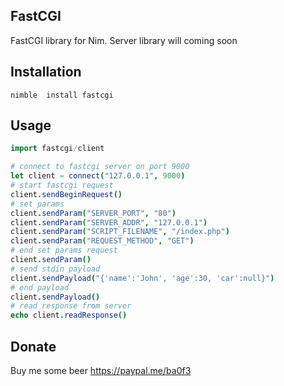 FastCGI
-------

FastCGI library for Nim. Server library will coming soon

Installation
------------

```shell
nimble  install fastcgi
```

Usage
-----

```nim
import fastcgi/client

# connect to fastcgi server on port 9000
let client = connect("127.0.0.1", 9000)
# start fastcgi request
client.sendBeginRequest()
# set params
client.sendParam("SERVER_PORT", "80")
client.sendParam("SERVER_ADDR", "127.0.0.1")
client.sendParam("SCRIPT_FILENAME", "/index.php")
client.sendParam("REQUEST_METHOD", "GET")
# end set params request
client.sendParam()
# send stdin payload
client.sendPayload("{'name':'John', 'age':30, 'car':null}")
# end payload
client.sendPayload()
# read response from server
echo client.readResponse()
```

Donate
-----

Buy me some beer https://paypal.me/ba0f3